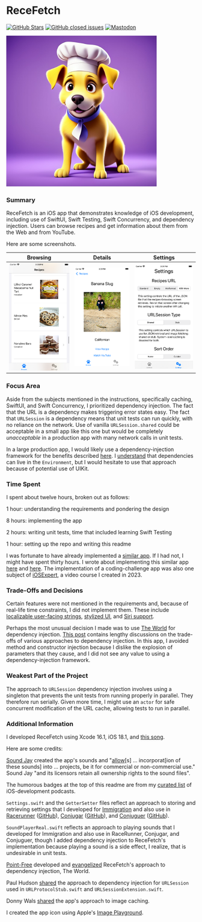 ReceFetch
===========

[![GitHub Stars](https://img.shields.io/github/stars/badges/shields.svg?style=social&label=Star)]()
[![GitHub closed issues](https://img.shields.io/github/issues-closed/badges/shields.svg)]()
[![Mastodon](https://img.shields.io/mastodon/follow/111621273712963279)](https://mastodon.social/@vermontcoder)

<a href="url"><img src="ReceFetch/Assets/Assets.xcassets/AppIcon.appiconset/AppIcon.png" height="400"></a>
<br />

### Summary

ReceFetch is an iOS app that demonstrates knowledge of iOS development, including use of SwiftUI, Swift Testing, Swift Concurrency, and dependency injection. Users can browse recipes and get information about them from the Web and from YouTube.

Here are some screenshots.

| Browsing | Details | Settings |
| -------- | ------- | ------- |
| ![](img/browse.png) | ![](img/details.png) | ![](img/settings.png) |

### Focus Area

Aside from the subjects mentioned in the instructions, specifically caching, SwiftUI, and Swift Concurrency, I prioritized dependency injection. The fact that the URL is a dependency makes triggering error states easy. The fact that `URLSession` is a dependency means that unit tests can run quickly, with no reliance on the network. Use of vanilla `URLSession.shared` could be acceptable in a small app like this one but would be completely _unacceptable_ in a production app with many network calls in unit tests.

In a large production app, I would likely use a dependency-injection framework for the benefits described [here](https://www.youtube.com/watch?v=sZuI6z8qSmc). I [understand](https://www.avanderlee.com/swiftui/environment-property-wrapper/) that dependencies can live in the `Environment`, but I would hesitate to use that approach because of potential use of UIKit.

### Time Spent

I spent about twelve hours, broken out as follows:

1 hour: understanding the requirements and pondering the design

8 hours: implementing the app

2 hours: writing unit tests, time that included learning Swift Testing

1 hour: setting up the repo and writing this readme

I was fortunate to have already implemented a [similar app](https://github.com/vermont42/KatFancy). If I had not, I might have spent thirty hours. I wrote about implementing this similar app [here](https://www.racecondition.software/blog/challenges/) and [here](https://www.racecondition.software/blog/swiftui-homeworks/). The implementation of a coding-challenge app was also one subject of [iOSExpert](https://www.algoexpert.io/ios/product), a video course I created in 2023.

### Trade-Offs and Decisions

Certain features were not mentioned in the requirements and, because of real-life time constraints, I did not implement them. These include [localizable user-facing strings](https://github.com/vermont42/Conjuguer/blob/main/Conjuguer/Models/L.swift), [stylized UI](https://github.com/vermont42/RaceRunner), and [Siri support](https://www.racecondition.software/blog/siri/).

Perhaps the most unusual decision I made was to use [The World](https://www.pointfree.co/blog/posts/21-how-to-control-the-world) for dependency injection. [This post](https://www.racecondition.software/blog/dependency-injection/) contains lengthy discussions on the trade-offs of various approaches to dependency injection. In this app, I avoided method and constructor injection because I dislike the explosion of parameters that they cause, and I did not see any value to using a dependency-injection framework.

### Weakest Part of the Project

The approach to `URLSession` dependency injection involves using a singleton that prevents the unit tests from running properly in parallel. They therefore run serially. Given more time, I might use an `actor` for safe concurrent modification of the URL cache, allowing tests to run in parallel.

### Additional Information

I developed ReceFetch using Xcode 16.1, iOS 18.1, and [this song](https://youtu.be/gHFb1WFG5PU?t=3630).

Here are some credits:

[Sound Jay](https://www.soundjay.com) created the app's sounds and "[allow](https://www.soundjay.com/tos.html)[s] ... incorporat[ion of these sounds] into ... projects, be it for commercial or non-commercial use." Sound Jay "and its licensors retain all ownership rights to the sound files".

The humorous badges at the top of this readme are from my [curated list](https://github.com/vermont42/Podcasts) of iOS-development podcasts.

`Settings.swift` and the `GetterSetter` files reflect an approach to storing and retrieving settings that I developed for [Immigration](https://youtu.be/WfLCwCJ95fM?si=zvr7GzqR_UdXhmqi) and also use in [Racerunner](https://itunes.apple.com/us/app/racerunner-run-tracking-app/id1065017082) ([GitHub](https://github.com/vermont42/RaceRunner)), [Conjugar](https://itunes.apple.com/us/app/conjugar/id1236500467) ([GitHub](https://github.com/vermont42/Conjugar/)), and [Conjuguer](https://apps.apple.com/us/app/conjuguer/id1588624373) ([GitHub](https://github.com/vermont42/Conjuguer)).

`SoundPlayerReal.swift` reflects an approach to playing sounds that I developed for Immigration and also use in RaceRunner, Conjugar, and Conjuguer, though I added dependency injection to ReceFetch's implementation because playing a sound is a side effect, I realize, that is undesirable in unit tests.

[Point-Free](https://www.pointfree.co/) developed and [evangelized](https://www.pointfree.co/blog/posts/21-how-to-control-the-world) ReceFetch's approach to dependency injection, The World.

Paul Hudson [shared](https://www.hackingwithswift.com/articles/153/how-to-test-ios-networking-code-the-easy-way) the approach to dependency injection for `URLSession` used in `URLProtocolStub.swift` and `URLSessionExtension.swift`.

Donny Wals [shared](https://www.donnywals.com/using-swifts-async-await-to-build-an-image-loader/) the app's approach to image caching.

I created the app icon using Apple's [Image Playground](https://apps.apple.com/us/app/image-playground/id6479176117).
